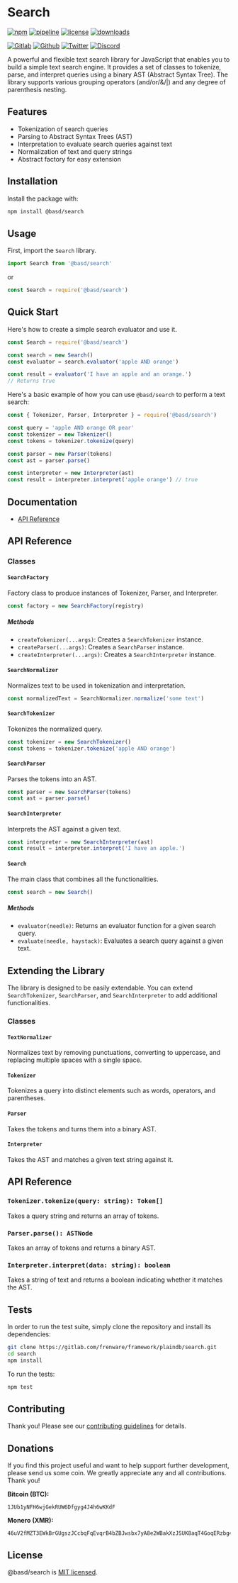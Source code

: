 # Search

[![npm](https://img.shields.io/npm/v/@basd/search?style=flat&logo=npm)](https://www.npmjs.com/package/@basd/search)
[![pipeline](https://gitlab.com/frenware/framework/plaindb/search/badges/master/pipeline.svg)](https://gitlab.com/frenware/framework/plaindb/search/-/pipelines)
[![license](https://img.shields.io/npm/l/@basd/search)](https://gitlab.com/frenware/framework/plaindb/search/-/blob/master/LICENSE)
[![downloads](https://img.shields.io/npm/dw/@basd/search)](https://www.npmjs.com/package/@basd/search) 

[![Gitlab](https://img.shields.io/badge/Gitlab%20-%20?logo=gitlab&color=%23383a40)](https://gitlab.com/frenware/framework/plaindb/search)
[![Github](https://img.shields.io/badge/Github%20-%20?logo=github&color=%23383a40)](https://github.com/basedwon/search)
[![Twitter](https://img.shields.io/badge/@basdwon%20-%20?logo=twitter&color=%23383a40)](https://twitter.com/basdwon)
[![Discord](https://img.shields.io/badge/Basedwon%20-%20?logo=discord&color=%23383a40)](https://discordapp.com/users/basedwon)

A powerful and flexible text search library for JavaScript that enables you to build a simple text search engine. It provides a set of classes to tokenize, parse, and interpret queries using a binary AST (Abstract Syntax Tree). The library supports various grouping operators (and/or/&/|) and any degree of parenthesis nesting.

## Features
- Tokenization of search queries
- Parsing to Abstract Syntax Trees (AST)
- Interpretation to evaluate search queries against text
- Normalization of text and query strings
- Abstract factory for easy extension

## Installation

Install the package with:

```bash
npm install @basd/search
```

## Usage

First, import the `Search` library.

```js
import Search from '@basd/search'
```
or
```js
const Search = require('@basd/search')
```

## Quick Start

Here's how to create a simple search evaluator and use it.

```js
const Search = require('@basd/search')

const search = new Search()
const evaluator = search.evaluator('apple AND orange')

const result = evaluator('I have an apple and an orange.')
// Returns true
```

Here's a basic example of how you can use `@basd/search` to perform a text search:

```js
const { Tokenizer, Parser, Interpreter } = require('@basd/search')

const query = 'apple AND orange OR pear'
const tokenizer = new Tokenizer()
const tokens = tokenizer.tokenize(query)

const parser = new Parser(tokens)
const ast = parser.parse()

const interpreter = new Interpreter(ast)
const result = interpreter.interpret('apple orange') // true
```

## Documentation

- [API Reference](/docs/api.md)

## API Reference

### Classes

#### `SearchFactory`
Factory class to produce instances of Tokenizer, Parser, and Interpreter.

```js
const factory = new SearchFactory(registry)
```

##### Methods
- `createTokenizer(...args)`: Creates a `SearchTokenizer` instance.
- `createParser(...args)`: Creates a `SearchParser` instance.
- `createInterpreter(...args)`: Creates a `SearchInterpreter` instance.

#### `SearchNormalizer`
Normalizes text to be used in tokenization and interpretation.

```js
const normalizedText = SearchNormalizer.normalize('some text')
```

#### `SearchTokenizer`
Tokenizes the normalized query.

```js
const tokenizer = new SearchTokenizer()
const tokens = tokenizer.tokenize('apple AND orange')
```

#### `SearchParser`
Parses the tokens into an AST.

```js
const parser = new SearchParser(tokens)
const ast = parser.parse()
```

#### `SearchInterpreter`
Interprets the AST against a given text.

```js
const interpreter = new SearchInterpreter(ast)
const result = interpreter.interpret('I have an apple.')
```

#### `Search`
The main class that combines all the functionalities.

```js
const search = new Search()
```

##### Methods
- `evaluator(needle)`: Returns an evaluator function for a given search query.
- `evaluate(needle, haystack)`: Evaluates a search query against a given text.

## Extending the Library

The library is designed to be easily extendable. You can extend `SearchTokenizer`, `SearchParser`, and `SearchInterpreter` to add additional functionalities.

### Classes

#### `TextNormalizer`

Normalizes text by removing punctuations, converting to uppercase, and replacing multiple spaces with a single space.

#### `Tokenizer`

Tokenizes a query into distinct elements such as words, operators, and parentheses.

#### `Parser`

Takes the tokens and turns them into a binary AST.

#### `Interpreter`

Takes the AST and matches a given text string against it.

## API Reference

### `Tokenizer.tokenize(query: string): Token[]`

Takes a query string and returns an array of tokens.

### `Parser.parse(): ASTNode`

Takes an array of tokens and returns a binary AST.

### `Interpreter.interpret(data: string): boolean`

Takes a string of text and returns a boolean indicating whether it matches the AST.

## Tests

In order to run the test suite, simply clone the repository and install its dependencies:

```bash
git clone https://gitlab.com/frenware/framework/plaindb/search.git
cd search
npm install
```

To run the tests:

```bash
npm test
```

## Contributing

Thank you! Please see our [contributing guidelines](/docs/contributing.md) for details.

## Donations

If you find this project useful and want to help support further development, please send us some coin. We greatly appreciate any and all contributions. Thank you!

**Bitcoin (BTC):**
```
1JUb1yNFH6wjGekRUW6Dfgyg4J4h6wKKdF
```

**Monero (XMR):**
```
46uV2fMZT3EWkBrGUgszJCcbqFqEvqrB4bZBJwsbx7yA8e2WBakXzJSUK8aqT4GoqERzbg4oKT2SiPeCgjzVH6VpSQ5y7KQ
```

## License

@basd/search is [MIT licensed](https://gitlab.com/frenware/framework/plaindb/search/-/blob/master/LICENSE).

